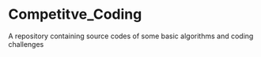 # Competitve_Coding
A repository containing source codes of some basic algorithms and coding challenges
